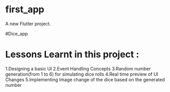 # first_app

A new Flutter project.

# D i c e _ a p p 
 
# Lessons Learnt in this project :

1.Designing a basic UI 
2.Event Handling Concepts
3.Random number generation(from 1 to 6) for simulating dice rolls
4.Real time preview of UI Changes
5.Implementing Image change of the dice based on the generated number
